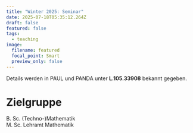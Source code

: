 ```yaml
---
title: "Winter 2025: Seminar"
date: 2025-07-18T05:35:12.264Z
draft: false
featured: false
tags:
  - teaching
image:
  filename: featured
  focal_point: Smart
  preview_only: false
---
```

Details werden in PAUL und PANDA unter **L.105.33908** bekannt gegeben.

# Zielgruppe

B. Sc. (Techno-)Mathematik\
M. Sc. Lehramt Mathematik